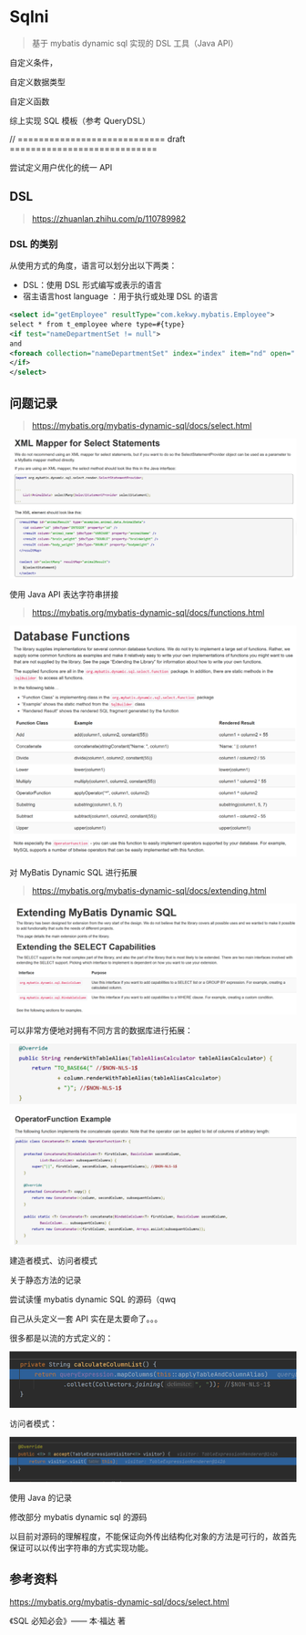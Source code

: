 # Sqlni

> 基于 mybatis dynamic sql 实现的 DSL 工具（Java API）







自定义条件，



自定义数据类型



自定义函数



综上实现 SQL 模板（参考 QueryDSL）







// ============================ draft ============================

尝试定义用户优化的统一 API 

## DSL

> https://zhuanlan.zhihu.com/p/110789982

### **DSL 的类别**

从使用方式的角度，语言可以划分出以下两类：

- DSL：使用 DSL 形式编写或表示的语言
- 宿主语言host language ：用于执行或处理 DSL 的语言



```xml
<select id="getEmployee" resultType="com.kekwy.mybatis.Employee">
select * from t_employee where type=#{type}
<if test="nameDepartmentSet != null">
and
<foreach collection="nameDepartmentSet" index="index" item="nd" open=" " separator="or" close=" "> name||'_'||department=#{nd} </foreach>
</if>
</select>
```





## 问题记录

> https://mybatis.org/mybatis-dynamic-sql/docs/select.html

![image-20240110143400804](README.assets/image-20240110143400804.png)

使用 Java API 表达字符串拼接

> https://mybatis.org/mybatis-dynamic-sql/docs/functions.html

![image-20240110163131783](README.assets/image-20240110163131783.png)

对 MyBatis Dynamic SQL 进行拓展

> https://mybatis.org/mybatis-dynamic-sql/docs/extending.html

![image-20240110191749578](README.assets/image-20240110191749578.png)

可以非常方便地对拥有不同方言的数据库进行拓展：

![image-20240110192554695](README.assets/image-20240110192554695.png)



![image-20240110192651914](README.assets/image-20240110192651914.png)



建造者模式、访问者模式



关于静态方法的记录



尝试读懂 mybatis dynamic SQL 的源码（qwq

自己从头定义一套 API 实在是太要命了。。。



很多都是以流的方式定义的：

![image-20240110234636429](README.assets/image-20240110234636429.png)

访问者模式：

![image-20240111000330078](README.assets/image-20240111000330078.png)



使用 Java 的记录



修改部分 mybatis dynamic sql 的源码



以目前对源码的理解程度，不能保证向外传出结构化对象的方法是可行的，故首先保证可以以传出字符串的方式实现功能。



## 参考资料

https://mybatis.org/mybatis-dynamic-sql/docs/select.html

《SQL 必知必会》—— 本·福达 著